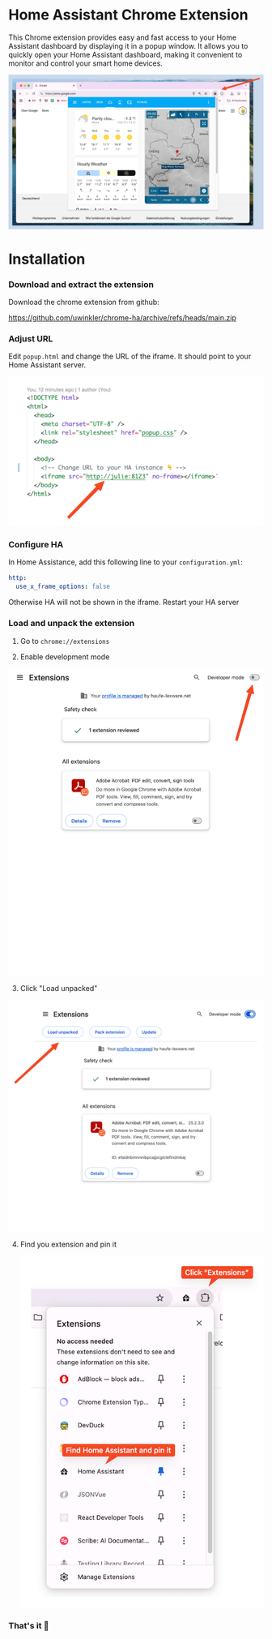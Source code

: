 # Home Assistant Chrome Extension

This Chrome extension provides easy and fast access to your Home Assistant dashboard by displaying it in a popup window. It allows you to quickly open your Home Assistant dashboard, making it convenient to monitor and control your smart home devices.

![HA Extension](doc/01-teaser.png)

# Installation

### Download and extract the extension

Download the chrome extension from github:

https://github.com/uwinkler/chrome-ha/archive/refs/heads/main.zip

### Adjust URL

Edit `popup.html` and change the URL of the iframe. It should point to your Home Assistant server.

![Edit popup.htl](doc/02-url.png)

### Configure HA

In Home Assistance, add this following line to your `configuration.yml`:

```yml
http:
  use_x_frame_options: false
```

Otherwise HA will not be shown in the iframe. Restart your HA server

### Load and unpack the extension

1. Go to `chrome://extensions`

2. Enable development mode

![Enabled dev mode](doc/03-enabled-dev.png)

3. Click "Load unpacked"

![Load unpacked](doc/03-load-extension.png)

4. Find you extension and pin it

   ![Pin extension](doc/04-pin.png)

### That's it 🥳
